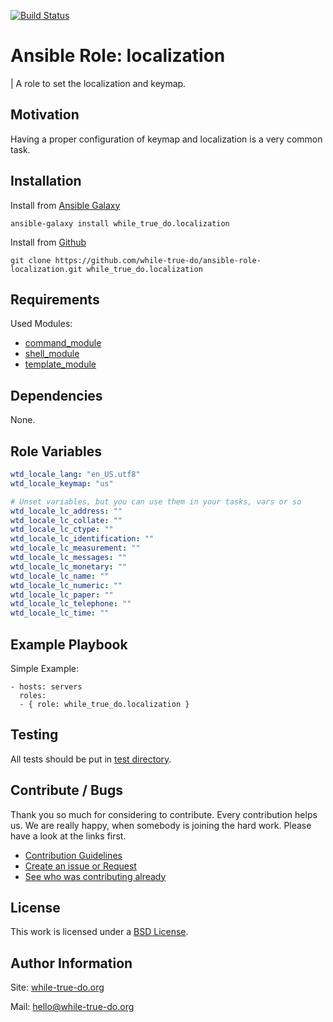 [![Build Status](https://travis-ci.org/while-true-do/ansible-role-localization.svg?branch=master)](https://travis-ci.org/while-true-do/ansible-role-localization)

# Ansible Role: localization
| A role to set the localization and keymap.

## Motivation

Having a proper configuration of keymap and localization is a very common task.

## Installation

Install from [Ansible Galaxy](https://galaxy.ansible.com/while_true_do/localization)

```
ansible-galaxy install while_true_do.localization
```

Install from [Github](https://github.com/while-true-do/ansible-role-localization)

```
git clone https://github.com/while-true-do/ansible-role-localization.git while_true_do.localization
```

## Requirements

Used Modules:

-  [command_module](http://docs.ansible.com/ansible/latest/command_module.html)
-  [shell_module](http://docs.ansible.com/ansible/latest/shell_module.html)
-  [template_module](http://docs.ansible.com/ansible/latest/template_module.html)

## Dependencies

None.

## Role Variables

```yaml
wtd_locale_lang: "en_US.utf8"
wtd_locale_keymap: "us"

# Unset variables, but you can use them in your tasks, vars or so
wtd_locale_lc_address: ""
wtd_locale_lc_collate: ""
wtd_locale_lc_ctype: ""
wtd_locale_lc_identification: ""
wtd_locale_lc_measurement: ""
wtd_locale_lc_messages: ""
wtd_locale_lc_monetary: ""
wtd_locale_lc_name: ""
wtd_locale_lc_numeric: ""
wtd_locale_lc_paper: ""
wtd_locale_lc_telephone: ""
wtd_locale_lc_time: ""
```

## Example Playbook

Simple Example:

```
- hosts: servers
  roles:
  - { role: while_true_do.localization }
```

## Testing

All tests should be put in [test directory](./tests/).

## Contribute / Bugs

Thank you so much for considering to contribute. Every contribution helps us.
We are really happy, when somebody is joining the hard work. Please have a look
at the links first.

-   [Contribution Guidelines](./docs/CONTRIBUTING.md)
-   [Create an issue or Request](https://github.com/while-true-do/ansible-role-localization/issues)
-   [See who was contributing already](https://github.com/while-true-do/ansible-role-localization/graphs/contributors)

## License

This work is licensed under a [BSD License](https://opensource.org/licenses/BSD-3-Clause).

## Author Information

Site: [while-true-do.org](https://while-true-do.org)

Mail: [hello@while-true-do.org](mailto:hello@while-true-do.org)

